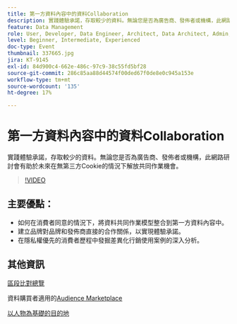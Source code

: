 ```yaml
---
title: 第一方資料內容中的資料Collaboration
description: 實踐體驗承諾，存取較少的資料。無論您是否為廣告商、發佈者或機構，此網路研討會有助於未來在無第三方Cookie的情況下解放共同作業機會。
feature: Data Management
role: User, Developer, Data Engineer, Architect, Data Architect, Admin, Leader
level: Beginner, Intermediate, Experienced
doc-type: Event
thumbnail: 337665.jpg
jira: KT-9145
exl-id: 84d900c4-662e-486c-97c9-38c55fd5bf28
source-git-commit: 286c85aa88d44574f00ded67f0de8e0c945a153e
workflow-type: tm+mt
source-wordcount: '135'
ht-degree: 17%

---
```


# 第一方資料內容中的資料Collaboration

實踐體驗承諾，存取較少的資料。無論您是否為廣告商、發佈者或機構，此網路研討會有助於未來在無第三方Cookie的情況下解放共同作業機會。

>[!VIDEO](https://video.tv.adobe.com/v/337665/?learn=on&enablevpops)

## 主要優點：

* 如何在消費者同意的情況下，將資料共同作業模型整合到第一方資料內容中。
* 建立品牌對品牌和發佈商直接的合作關係，以實現體驗承諾。
* 在隱私權優先的消費者歷程中發掘差異化行銷使用案例的深入分析。

## 其他資訊

[區段比對總覽](https://experienceleague.adobe.com/docs/experience-platform/segmentation/ui/segment-match.html?lang=en)

資料購買者適用的[Audience Marketplace](https://experienceleague.adobe.com/docs/audience-manager/user-guide/features/audience-marketplace/audience-marketplace-for-data-buyers/marketplace-data-buyers.html?lang=en)

[以人物為基礎的目的地](https://experienceleague.adobe.com/docs/audience-manager/user-guide/features/destinations/people-based/people-based-destinations-overview.html?lang=en)
